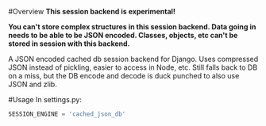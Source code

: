 #Overview
__This session backend is experimental!__

__You can't store complex structures in this session backend. Data going in needs to be able to be JSON encoded. Classes, objects, etc can't be stored in session with this backend.__

A JSON encoded cached db session backend for Django. Uses compressed JSON instead of pickling, easier to access in Node, etc. Still falls back to DB on a miss, but the DB encode and decode is duck punched to also use JSON and zlib.

#Usage
In settings.py:

```python
SESSION_ENGINE = 'cached_json_db'
```
